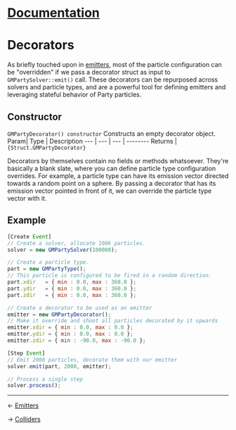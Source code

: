 ﻿# [Documentation](../documentation.md)
# Decorators
As briefly touched upon in [emitters](emitters.md), most of the particle configuration can be "overridden" if we pass a decorator struct as input to `GMPartySolver::emit()` call.
These decorators can be repurposed across solvers and particle types, and are a powerful tool for defining emitters and leveraging stateful behavior of Party particles.

## Constructor
`GMPartyDecorator() constructor`
Constructs an empty decorator object.
Param| Type | Description
--- | --- | --- | --------
Returns | `{Struct.GMPartyDecorator}`

Decorators by themselves contain no fields or methods whatsoever. They're basically a blank slate, where you can define particle type configuration overrides. For example, a particle type can have its emission vector directed towards a random point on a sphere. By passing a decorator that has its emission vector pointed in front of it, we can override the particle type vector with it.

## Example
```js
[Create Event]
// Create a solver, allocate 100k particles.
solver = new GMPartySolver(100000);

// Create a particle type.
part = new GMPartyType();
// This particle is configured to be fired in a random direction.
part.xdir	= { min : 0.0, max : 360.0 };
part.ydir	= { min : 0.0, max : 360.0 };
part.zdir	= { min : 0.0, max : 360.0 };

// Create a decorator to be used as an emitter
emitter = new GMPartyDecorator();
// Make it override and shoot all particles decorated by it upwards
emitter.xdir = { min : 0.0, max : 0.0 };
emitter.ydir = { min : 0.0, max : 0.0 };
emitter.zdir = { min : -90.0, max : -90.0 };

[Step Event]
// Emit 2000 particles, decorate them with our emitter
solver.emit(part, 2000, emitter);

// Process a single step
solver.process();

```
---
<- [Emitters](emitters.md)

-> [Colliders](colliders.md)

